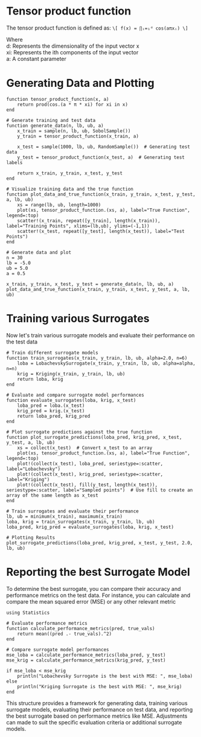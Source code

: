 # Tensor product function
The tensor product function is defined as:
``\[ f(x) = ∏ᵢ=₁ᵈ cos(aπxᵢ) \]``

Where\
d: Represents the dimensionality of the input vector x\
xi: Represents the ith components of the input vector\
a: A constant parameter

# Generating Data and Plotting

```@example tensor
function tensor_product_function(x, a)
    return prod(cos.(a * π * xi) for xi in x)
end

# Generate training and test data
function generate_data(n, lb, ub, a)
    x_train = sample(n, lb, ub, SobolSample())
    y_train = tensor_product_function(x_train, a)
    
    x_test = sample(1000, lb, ub, RandomSample())  # Generating test data
    y_test = tensor_product_function(x_test, a)  # Generating test labels
    
    return x_train, y_train, x_test, y_test
end

# Visualize training data and the true function
function plot_data_and_true_function(x_train, y_train, x_test, y_test, a, lb, ub)
    xs = range(lb, ub, length=1000)
    plot(xs, tensor_product_function.(xs, a), label="True Function", legend=:top)
    scatter!(x_train, repeat([y_train], length(x_train)), label="Training Points", xlims=(lb,ub), ylims=(-1,1))
    scatter!(x_test, repeat([y_test], length(x_test)), label="Test Points")
end

# Generate data and plot
n = 30
lb = -5.0
ub = 5.0
a = 0.5

x_train, y_train, x_test, y_test = generate_data(n, lb, ub, a)
plot_data_and_true_function(x_train, y_train, x_test, y_test, a, lb, ub)
```

# Training various Surrogates
Now let's train various surrogate models and evaluate their performance on the test data

```@example tensor
# Train different surrogate models
function train_surrogates(x_train, y_train, lb, ub, alpha=2.0, n=6)
    loba = LobachevskySurrogate(x_train, y_train, lb, ub, alpha=alpha, n=n)
    krig = Kriging(x_train, y_train, lb, ub)
    return loba, krig
end

# Evaluate and compare surrogate model performances
function evaluate_surrogates(loba, krig, x_test)
    loba_pred = loba.(x_test)
    krig_pred = krig.(x_test)
    return loba_pred, krig_pred
end

# Plot surrogate predictions against the true function
function plot_surrogate_predictions(loba_pred, krig_pred, x_test, y_test, a, lb, ub)
    xs = collect(x_test)  # Convert x_test to an array
    plot(xs, tensor_product_function.(xs, a), label="True Function", legend=:top)
    plot!(collect(x_test), loba_pred, seriestype=:scatter, label="Lobachevsky")
    plot!(collect(x_test), krig_pred, seriestype=:scatter, label="Kriging")
    plot!(collect(x_test), fill(y_test, length(x_test)), seriestype=:scatter, label="Sampled points")  # Use fill to create an array of the same length as x_test
end

# Train surrogates and evaluate their performance
lb, ub = minimum(x_train), maximum(x_train)
loba, krig = train_surrogates(x_train, y_train, lb, ub)
loba_pred, krig_pred = evaluate_surrogates(loba, krig, x_test)

# Plotting Results
plot_surrogate_predictions(loba_pred, krig_pred, x_test, y_test, 2.0, lb, ub)
```

# Reporting the best Surrogate Model
To determine the best surrogate, you can compare their accuracy and performance metrics on the test data. For instance, you can calculate and compare the mean squared error (MSE) or any other relevant metric

```@example tensor
using Statistics

# Evaluate performance metrics
function calculate_performance_metrics(pred, true_vals)
    return mean((pred .- true_vals).^2)
end

# Compare surrogate model performances
mse_loba = calculate_performance_metrics(loba_pred, y_test)
mse_krig = calculate_performance_metrics(krig_pred, y_test)

if mse_loba < mse_krig
    println("Lobachevsky Surrogate is the best with MSE: ", mse_loba)
else
    println("Kriging Surrogate is the best with MSE: ", mse_krig)
end
```

This structure provides a framework for generating data, training various 
surrogate models, evaluating their performance on test data, and reporting 
the best surrogate based on performance metrics like MSE. Adjustments can made to suit the specific evaluation criteria or additional surrogate models.
